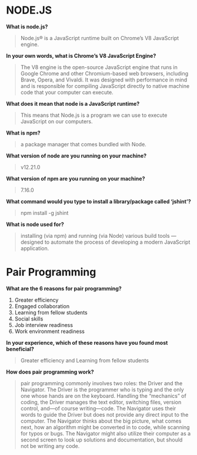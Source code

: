 # NODE.JS


**What is node.js?**  
> Node.js® is a JavaScript runtime built on Chrome’s V8 JavaScript engine.

**In your own words, what is Chrome’s V8 JavaScript Engine?**  
> The V8 engine is the open-source JavaScript engine that runs in Google Chrome and other Chromium-based web browsers, including Brave, Opera, and Vivaldi. It was designed with performance in mind and is responsible for compiling JavaScript directly to native machine code that your computer can execute.

**What does it mean that node is a JavaScript runtime?**  
> This means that Node.js is a program we can use to execute JavaScript on our computers.

**What is npm?**  
> a package manager that comes bundled with Node.

**What version of node are you running on your machine?**   
> v12.21.0

**What version of npm are you running on your machine?**  
> 7.16.0

**What command would you type to install a library/package called ‘jshint’?**  
> npm install -g jshint

**What is node used for?**  
> installing (via npm) and running (via Node) various build tools — designed to automate the process of developing a modern JavaScript application.



# Pair Programming



**What are the 6 reasons for pair programming?**   
1. Greater efficiency
2. Engaged collaboration
3. Learning from fellow students
4. Social skills
5. Job interview readiness
6. Work environment readiness

**In your experience, which of these reasons have you found most beneficial?**  
> Greater efficiency and Learning from fellow students

**How does pair programming work?**  
> pair programming commonly involves two roles: the Driver and the Navigator. The Driver is the programmer who is typing and the only one whose hands are on the keyboard. Handling the “mechanics” of coding, the Driver manages the text editor, switching files, version control, and—of course writing—code. The Navigator uses their words to guide the Driver but does not provide any direct input to the computer. The Navigator thinks about the big picture, what comes next, how an algorithm might be converted in to code, while scanning for typos or bugs. The Navigator might also utilize their computer as a second screen to look up solutions and documentation, but should not be writing any code.
